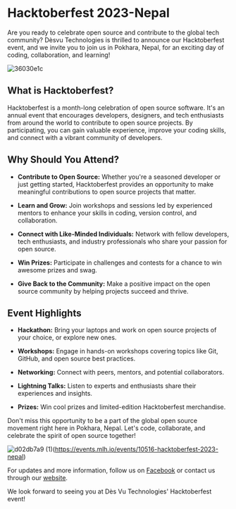 # Hacktoberfest 2023-Nepal

Are you ready to celebrate open source and contribute to the global tech community? Dèsvu Technologies is thrilled to announce our Hacktoberfest event, and we invite you to join us in Pokhara, Nepal, for an exciting day of coding, collaboration, and learning!

![36030e1c](https://github.com/Des-Vu-Technologies/Hacktober-Fest-2023/assets/59717384/3b692de6-1d40-4015-a66a-9ad4e30bc95e)


## What is Hacktoberfest?

Hacktoberfest is a month-long celebration of open source software. It's an annual event that encourages developers, designers, and tech enthusiasts from around the world to contribute to open source projects. By participating, you can gain valuable experience, improve your coding skills, and connect with a vibrant community of developers.

## Why Should You Attend?

- **Contribute to Open Source:** Whether you're a seasoned developer or just getting started, Hacktoberfest provides an opportunity to make meaningful contributions to open source projects that matter.

- **Learn and Grow:** Join workshops and sessions led by experienced mentors to enhance your skills in coding, version control, and collaboration.

- **Connect with Like-Minded Individuals:** Network with fellow developers, tech enthusiasts, and industry professionals who share your passion for open source.

- **Win Prizes:** Participate in challenges and contests for a chance to win awesome prizes and swag.

- **Give Back to the Community:** Make a positive impact on the open source community by helping projects succeed and thrive.

## Event Highlights

- **Hackathon:** Bring your laptops and work on open source projects of your choice, or explore new ones.

- **Workshops:** Engage in hands-on workshops covering topics like Git, GitHub, and open source best practices.

- **Networking:** Connect with peers, mentors, and potential collaborators.

- **Lightning Talks:** Listen to experts and enthusiasts share their experiences and insights.

- **Prizes:** Win cool prizes and limited-edition Hacktoberfest merchandise.

Don't miss this opportunity to be a part of the global open source movement right here in Pokhara, Nepal. Let's code, collaborate, and celebrate the spirit of open source together!

![d02db7a9 (1)](https://github.com/Des-Vu-Technologies/Hacktober-Fest-2023/assets/59717384/bd83dd01-dbf9-4121-9da9-67a7c86f1b79)(https://events.mlh.io/events/10516-hacktoberfest-2023-nepal)

For updates and more information, follow us on [Facebook](https://www.facebook.com/DesVuTechnologies) or contact us through our [website](https://desvutech.com/).

We look forward to seeing you at Dès Vu Technologies' Hacktoberfest event!
